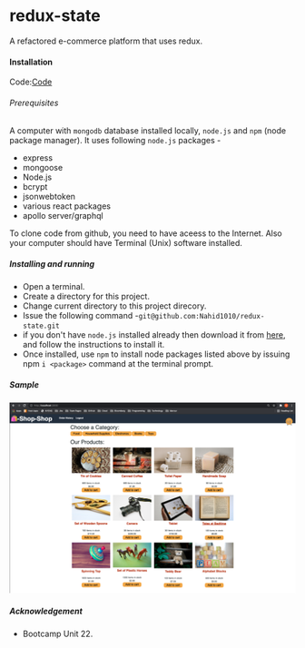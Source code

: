 # redux-state
A refactored e-commerce platform that uses redux.
#### Installation
Code:[Code](git@github.com:Nahid1010/redux-state.git)

###### Prerequisites

A computer with `mongodb` database installed locally, `node.js` and `npm` (node package manager). It uses following `node.js` packages -

* express
* mongoose
* Node.js
* bcrypt
* jsonwebtoken
* various react packages
* apollo server/graphql

To clone code from github, you need to have aceess to the Internet. Also your computer should have Terminal (Unix) software installed.
 
##### Installing and running

* Open a terminal.
* Create a directory for this project.
* Change current directory to this project direcory.
* Issue the following command -`git@github.com:Nahid1010/redux-state.git`
* if you don't have `node.js` installed already then download it from [here](https://nodejs.org/en/download/), and follow the instructions to install it.
* Once installed, use `npm` to install node packages listed above by issuing npm `i <package>` command at the terminal prompt.

##### Sample
![](client/public/images/redux-store.png)

##### Acknowledgement

* Bootcamp Unit 22.